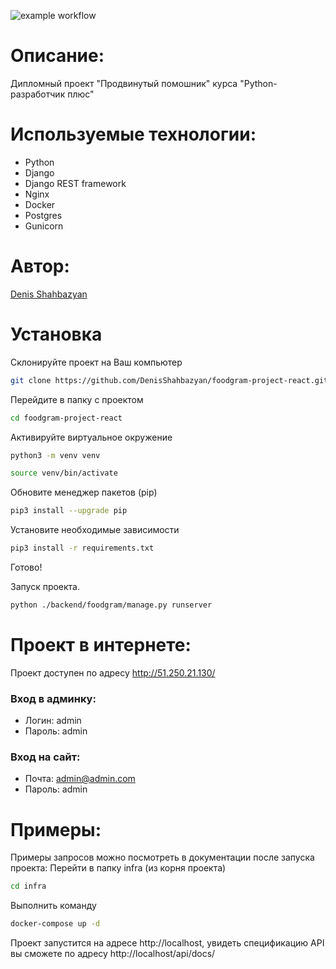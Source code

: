 ![example workflow](https://github.com/DenisShahbazyan/foodgram-project-react/actions/workflows/main.yml/badge.svg)
# Описание: 

Дипломный проект "Продвинутый помошник" курса "Python-разработчик плюс" 

# Используемые технологии: 
- Python
- Django
- Django REST framework
- Nginx
- Docker
- Postgres
- Gunicorn

# Автор: 

<a href="https://github.com/DenisShahbazyan">Denis Shahbazyan</a><br>

# Установка 

Склонируйте проект на Ваш компьютер 
```sh 
git clone https://github.com/DenisShahbazyan/foodgram-project-react.git
``` 
Перейдите в папку с проектом 
```sh 
cd foodgram-project-react
``` 
Активируйте виртуальное окружение 
```sh 
python3 -m venv venv 
``` 
```sh 
source venv/bin/activate 
``` 

Обновите менеджер пакетов (pip) 
```sh 
pip3 install --upgrade pip 
``` 

Установите необходимые зависимости 
```sh 
pip3 install -r requirements.txt 
``` 
Готово! 

Запуск проекта.
```sh
python ./backend/foodgram/manage.py runserver
```

# Проект в интернете:
Проект доступен по адресу http://51.250.21.130/
### Вход в админку:
- Логин: admin
- Пароль: admin

### Вход на сайт:
- Почта: admin@admin.com
- Пароль: admin

# Примеры: 

Примеры запросов можно посмотреть в документации после запуска проекта: 
Перейти в папку infra (из корня проекта)
```sh
cd infra
```
Выполнить команду 
```sh
docker-compose up -d
```
Проект запустится на адресе http://localhost, увидеть спецификацию API вы сможете по адресу http://localhost/api/docs/